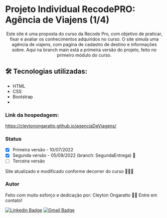 # Projeto Individual RecodePRO: Agência de Viajens (1/4)

<p align="center">Este site é uma proposta do curso da Recode Pro, com objetivo de praticar, fixar e avaliar os conhecimentos adquiridos no curso. O site simula uma agência de viajens, com pagina de cadastro de destino e informações sobre. Aqui na branch main está a primeira versão do projeto, feito no primeiro módulo do curso.</p>

## 🛠 Tecnologias utilizadas:

<!--ts-->
   * HTML
   * CSS
   * Bootstrap
   * 
<!--te-->

### Link da hospedagem:

https://cleytonongaratto.github.io/agenciaDeViagens/

  ### Status

- [x] Primeira versão - 10/07/2022
- [x] Segunda versão - 05/09/2022 (branch: SegundaEntrega) 🚀
- [ ] Terceira versão

Site atualizado e modificado conforme decorrer do curso 🚀🚀🚀

### Autor

Feito com muito esforço e dedicação por: Cleyton Ongaratto 👋🏽 Entre em contato!

[![Linkedin Badge](https://img.shields.io/badge/-Cleyton-blue?style=flat-square&logo=Linkedin&logoColor=white&link=https://www.linkedin.com/in/cleyton-ongaratto-b8153916a/)](https://www.linkedin.com/in/cleyton-ongaratto-b8153916a/) 
[![Gmail Badge](https://img.shields.io/badge/-cleytongarattosousa@gmail.com-c14438?style=flat-square&logo=Gmail&logoColor=white&link=mailto:cleytongarattosousa@gmail.com)](mailto:cleytongarattosousa@gmail.com)






